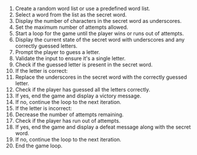1. Create a random word list or use a predefined word list.
2. Select a word from the list as the secret word.
3. Display the number of characters in the secret word as underscores.
4. Set the maximum number of attempts allowed.
5. Start a loop for the game until the player wins or runs out of attempts.
6. Display the current state of the secret word with underscores and any correctly guessed letters.
7. Prompt the player to guess a letter.
8. Validate the input to ensure it's a single letter.
9. Check if the guessed letter is present in the secret word.
10. If the letter is correct:
11. Replace the underscores in the secret word with the correctly guessed letter.
12. Check if the player has guessed all the letters correctly.
13. If yes, end the game and display a victory message.
14. If no, continue the loop to the next iteration.
15. If the letter is incorrect:
16. Decrease the number of attempts remaining.
17. Check if the player has run out of attempts.
18. If yes, end the game and display a defeat message along with the secret word.
19. If no, continue the loop to the next iteration.
20. End the game loop.
